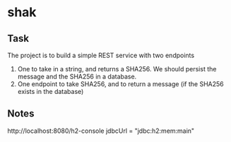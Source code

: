 # shak

## Task
The project is to build a simple REST service with two endpoints
1. One to take in a string, and returns a SHA256. We should persist the message and the SHA256 in a database.
2. One endpoint to take SHA256, and to return a message (if the SHA256 exists in the database)

## Notes
http://localhost:8080/h2-console
jdbcUrl = "jdbc:h2:mem:main"